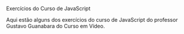 Exercícios do Curso de JavaScript

Aqui estão alguns dos exercícios do curso de JavaScript do professor Gustavo Guanabara do Curso em Vídeo.